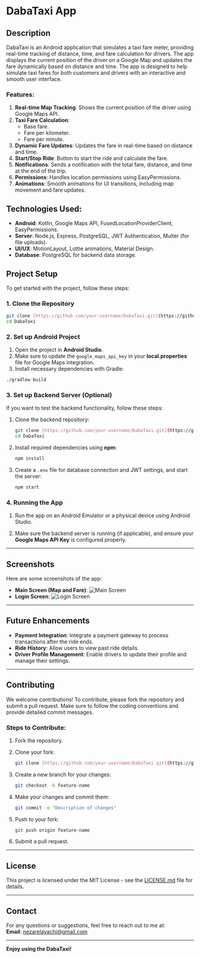 # DabaTaxi App

## Description

DabaTaxi is an Android application that simulates a taxi fare meter, providing real-time tracking of distance, time, and fare calculation for drivers. The app displays the current position of the driver on a Google Map and updates the fare dynamically based on distance and time. The app is designed to help simulate taxi fares for both customers and drivers with an interactive and smooth user interface.

### Features:
1. **Real-time Map Tracking**: Shows the current position of the driver using Google Maps API.
2. **Taxi Fare Calculation**:
   - Base fare.
   - Fare per kilometer.
   - Fare per minute.
3. **Dynamic Fare Updates**: Updates the fare in real-time based on distance and time.
4. **Start/Stop Ride**: Button to start the ride and calculate the fare.
5. **Notifications**: Sends a notification with the total fare, distance, and time at the end of the trip.
6. **Permissions**: Handles location permissions using EasyPermissions.
7. **Animations**: Smooth animations for UI transitions, including map movement and fare updates.

## Technologies Used:
- **Android**: Kotlin, Google Maps API, FusedLocationProviderClient, EasyPermissions.
- **Server**: Node.js, Express, PostgreSQL, JWT Authentication, Multer (for file uploads).
- **UI/UX**: MotionLayout, Lottie animations, Material Design.
- **Database**: PostgreSQL for backend data storage.

## Project Setup

To get started with the project, follow these steps:

### 1. Clone the Repository

```bash
git clone [https://github.com/your-username/DabaTaxi.git](https://github.com/NezarEa/DabaTaxi.git)
cd DabaTaxi
```

### 2. Set up Android Project

1. Open the project in **Android Studio**.
2. Make sure to update the `google_maps_api_key` in your **local.properties** file for Google Maps integration.
3. Install necessary dependencies with Gradle:

```bash
./gradlew build
```

### 3. Set up Backend Server (Optional)

If you want to test the backend functionality, follow these steps:

1. Clone the backend repository:
   
   ```bash
   git clone [https://github.com/your-username/DabaTaxi.git](https://github.com/NezarEa/DabaTaxi.git)
   cd DabaTaxi
   ```

2. Install required dependencies using **npm**:

   ```bash
   npm install
   ```

3. Create a `.env` file for database connection and JWT settings, and start the server:

   ```bash
   npm start
   ```

### 4. Running the App

1. Run the app on an Android Emulator or a physical device using Android Studio.

2. Make sure the backend server is running (if applicable), and ensure your **Google Maps API Key** is configured properly.

---

## Screenshots

Here are some screenshots of the app:

- **Main Screen (Map and Fare)**: ![Main Screen](path/to/screenshot.png)
- **Login Screen**: ![Login Screen](path/to/screenshot.png)

---


## Future Enhancements

- **Payment Integration**: Integrate a payment gateway to process transactions after the ride ends.
- **Ride History**: Allow users to view past ride details.
- **Driver Profile Management**: Enable drivers to update their profile and manage their settings.

---

## Contributing

We welcome contributions! To contribute, please fork the repository and submit a pull request. Make sure to follow the coding conventions and provide detailed commit messages.

### Steps to Contribute:

1. Fork the repository.
2. Clone your fork:

   ```bash
   git clone [https://github.com/your-username/DabaTaxi.git](https://github.com/NezarEa/DabaTaxi.git)
   ```

3. Create a new branch for your changes:

   ```bash
   git checkout -b feature-name
   ```

4. Make your changes and commit them:

   ```bash
   git commit -m "Description of changes"
   ```

5. Push to your fork:

   ```bash
   git push origin feature-name
   ```

6. Submit a pull request.

---

## License

This project is licensed under the MIT License - see the [LICENSE.md](LICENSE.md) file for details.

---

## Contact

For any questions or suggestions, feel free to reach out to me at:  
**Email**: [nezarelayachi@gmail.com](mailto:nezarelayachi@gmail.com)

---

**Enjoy using the DabaTaxi!**
